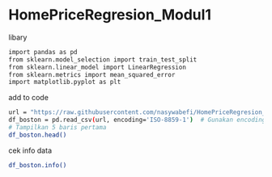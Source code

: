 # HomePriceRegresion_Modul1

libary
```bash
import pandas as pd
from sklearn.model_selection import train_test_split
from sklearn.linear_model import LinearRegression
from sklearn.metrics import mean_squared_error 
import matplotlib.pyplot as plt
```

add to code
```bash
url = "https://raw.githubusercontent.com/nasywabefi/HomePriceRegresion_Modul1/main/HousingData.csv"
df_boston = pd.read_csv(url, encoding='ISO-8859-1')  # Gunakan encoding yang sesuai
# Tampilkan 5 baris pertama
df_boston.head()
```

cek info data
```bash
df_boston.info()
```
